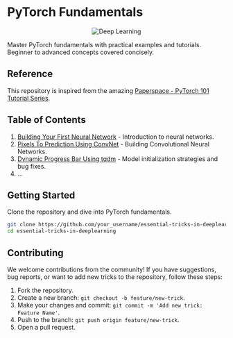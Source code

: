 # PyTorch Fundamentals

<p align="center">
  <img src="https://images.ctfassets.net/rc8q7tcpu9y3/4N9rb37CEIfSE6MQCh7tLx/393b411ead140cdf9d9255dee2aa5a97/Facebook-PyTorch-Conference-Experience-Design-Social.jpg?w=1200&h=630&fit=fill&fm=jpg&q=90" alt="Deep Learning">
</p>

Master PyTorch fundamentals with practical examples and tutorials. Beginner to advanced concepts covered concisely.

## Reference
This repository is inspired from the amazing [Paperspace - PyTorch 101 Tutorial Series](https://github.com/Paperspace/PyTorch-101-Tutorial-Series).


## Table of Contents

1. [Building Your First Neural Network](./01_Building_Your_First_Neural_Network.ipynb) - Introduction to neural networks.
2. [Pixels To Prediction Using ConvNet](./02_Pixels_To_Prediction_Using_ConvNet.ipynb) - Building Convolutional Neural Networks.
3. [Dynamic Progress Bar Using tqdm](./03_Dynamic_Progress_Bar_Using_tqdm.ipynb) - Model initialization strategies and bug fixes.
4. ...

## Getting Started

Clone the repository and dive into PyTorch fundamentals.

```bash
git clone https://github.com/your_username/essential-tricks-in-deeplearning.git
cd essential-tricks-in-deeplearning
```

## Contributing

We welcome contributions from the community! If you have suggestions, bug reports, or want to add new tricks to the repository, follow these steps:

1. Fork the repository.
2. Create a new branch: `git checkout -b feature/new-trick`.
3. Make your changes and commit: `git commit -m 'Add new trick: Feature Name'`.
4. Push to the branch: `git push origin feature/new-trick`.
5. Open a pull request.
